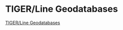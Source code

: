 # TIGER/Line Geodatabases

[TIGER/Line Geodatabases](https://www.census.gov/geographies/mapping-files/time-series/geo/tiger-geodatabase-file.2022.html)
